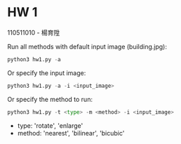 # HW 1
110511010 - 楊育陞

Run all methods with default input image (building.jpg):
```python
python3 hw1.py -a
```
Or specify the input image:
```python
python3 hw1.py -a -i <input_image>
```
Or specify the method to run:
```python
python3 hw1.py -t <type> -m <method> -i <input_image>
```
- type: 'rotate', 'enlarge'
- method: 'nearest', 'bilinear', 'bicubic'
